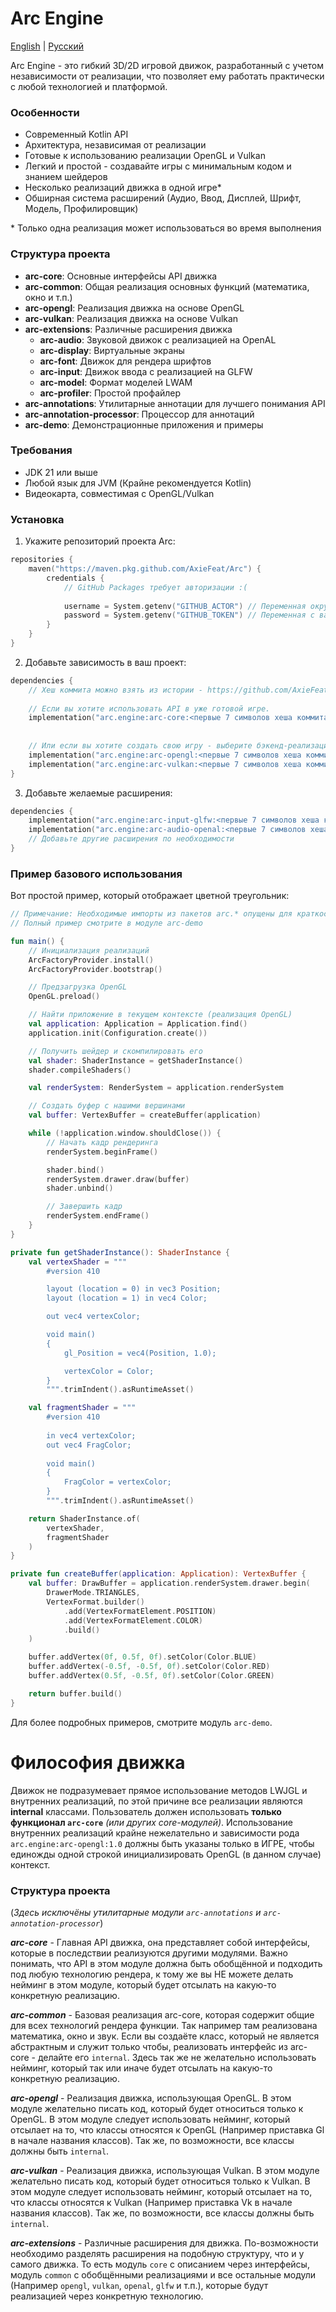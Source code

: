 # Arc Engine

[English](README.md) | [Русский](README_ru.md)

Arc Engine - это гибкий 3D/2D игровой движок, разработанный с учетом независимости от реализации, что позволяет ему работать практически с любой технологией и платформой.

### Особенности
- Современный Kotlin API
- Архитектура, независимая от реализации
- Готовые к использованию реализации OpenGL и Vulkan
- Легкий и простой - создавайте игры с минимальным кодом и знанием шейдеров
- Несколько реализаций движка в одной игре*
- Обширная система расширений (Аудио, Ввод, Дисплей, Шрифт, Модель, Профилировщик)

\* Только одна реализация может использоваться во время выполнения

### Структура проекта
- **arc-core**: Основные интерфейсы API движка
- **arc-common**: Общая реализация основных функций (математика, окно и т.п.)
- **arc-opengl**: Реализация движка на основе OpenGL
- **arc-vulkan**: Реализация движка на основе Vulkan
- **arc-extensions**: Различные расширения движка
  - **arc-audio**: Звуковой движок с реализацией на OpenAL
  - **arc-display**: Виртуальные экраны
  - **arc-font**: Движок для рендера шрифтов
  - **arc-input**: Движок ввода с реализацией на GLFW
  - **arc-model**: Формат моделей LWAM
  - **arc-profiler**: Простой профайлер
- **arc-annotations**: Утилитарные аннотации для лучшего понимания API
- **arc-annotation-processor**: Процессор для аннотаций
- **arc-demo**: Демонстрационные приложения и примеры

### Требования
- JDK 21 или выше
- Любой язык для JVM (Крайне рекомендуется Kotlin)
- Видеокарта, совместимая с OpenGL/Vulkan

### Установка

1. Укажите репозиторий проекта Arc:
```kotlin
repositories {
    maven("https://maven.pkg.github.com/AxieFeat/Arc") {
        credentials {
            // GitHub Packages требует авторизации :(
            
            username = System.getenv("GITHUB_ACTOR") // Переменная окружения с вашим логином GitHub
            password = System.getenv("GITHUB_TOKEN") // Переменная с вашим токеном GitHub
        }
    }
}
```

2. Добавьте зависимость в ваш проект:
```kotlin
dependencies {
    // Хеш коммита можно взять из истории - https://github.com/AxieFeat/Arc/commits/master/
    
    // Если вы хотите использовать API в уже готовой игре.
    implementation("arc.engine:arc-core:<первые 7 символов хеша коммита>")
  
  
    // Или если вы хотите создать свою игру - выберите бэкенд-реализацию движка.
    implementation("arc.engine:arc-opengl:<первые 7 символов хеша коммита>") // Для OpenGL
    implementation("arc.engine:arc-vulkan:<первые 7 символов хеша коммита>") // Для Vulkan
}
```

3. Добавьте желаемые расширения:
```kotlin
dependencies {
    implementation("arc.engine:arc-input-glfw:<первые 7 символов хеша коммита>") // Для управления через GLFW.
    implementation("arc.engine:arc-audio-openal:<первые 7 символов хеша коммита>") // Для звуковой системы.
    // Добавьте другие расширения по необходимости
}
```

### Пример базового использования
Вот простой пример, который отображает цветной треугольник:

```kotlin
// Примечание: Необходимые импорты из пакетов arc.* опущены для краткости
// Полный пример смотрите в модуле arc-demo

fun main() {
    // Инициализация реализаций
    ArcFactoryProvider.install()
    ArcFactoryProvider.bootstrap()

    // Предзагрузка OpenGL
    OpenGL.preload()

    // Найти приложение в текущем контексте (реализация OpenGL)
    val application: Application = Application.find()
    application.init(Configuration.create())

    // Получить шейдер и скомпилировать его
    val shader: ShaderInstance = getShaderInstance()
    shader.compileShaders()

    val renderSystem: RenderSystem = application.renderSystem

    // Создать буфер с нашими вершинами
    val buffer: VertexBuffer = createBuffer(application)

    while (!application.window.shouldClose()) {
        // Начать кадр рендеринга
        renderSystem.beginFrame()

        shader.bind()
        renderSystem.drawer.draw(buffer)
        shader.unbind()

        // Завершить кадр
        renderSystem.endFrame()
    }
}

private fun getShaderInstance(): ShaderInstance {
    val vertexShader = """
        #version 410

        layout (location = 0) in vec3 Position;
        layout (location = 1) in vec4 Color;

        out vec4 vertexColor;

        void main()
        {
            gl_Position = vec4(Position, 1.0);

            vertexColor = Color;
        } 
        """.trimIndent().asRuntimeAsset()

    val fragmentShader = """
        #version 410
  
        in vec4 vertexColor;
        out vec4 FragColor;
  
        void main()
        {
            FragColor = vertexColor;
        }
        """.trimIndent().asRuntimeAsset()

    return ShaderInstance.of(
        vertexShader,
        fragmentShader
    )
}

private fun createBuffer(application: Application): VertexBuffer {
    val buffer: DrawBuffer = application.renderSystem.drawer.begin(
        DrawerMode.TRIANGLES,
        VertexFormat.builder()
            .add(VertexFormatElement.POSITION)
            .add(VertexFormatElement.COLOR)
            .build()
    )

    buffer.addVertex(0f, 0.5f, 0f).setColor(Color.BLUE)
    buffer.addVertex(-0.5f, -0.5f, 0f).setColor(Color.RED)
    buffer.addVertex(0.5f, -0.5f, 0f).setColor(Color.GREEN)

    return buffer.build()
}
```

Для более подробных примеров, смотрите модуль `arc-demo`.

# Философия движка

Движок не подразумевает прямое использование методов LWJGL и внутренних реализаций, по этой причине все реализации
являются **internal** классами. Пользователь должен использовать **только функционал `arc-core`** *(или других core-модулей)*. Использование
внутренних реализаций крайне нежелательно и зависимости рода `arc.engine:arc-opengl:1.0` должны
быть указаны только в ИГРЕ, чтобы единожды одной строкой инициализировать OpenGL (в данном случае) контекст.

### Структура проекта

(*Здесь исключёны утилитарные модули `arc-annotations` и `arc-annotation-processor`*)

***arc-core*** - Главная API движка, она представляет собой интерфейсы, которые в последствии реализуются другими
модулями. Важно понимать, что API в этом модуле должна быть обобщённой и подходить под любую технологию рендера,
к тому же вы НЕ можете делать нейминг в этом модуле, который будет отсылать на какую-то конкретную реализацию.

***arc-common*** - Базовая реализация arc-core, которая содержит общие для всех технологий рендера функции. Так например там
реализована математика, окно и звук. Если вы создаёте класс, который не является абстрактным и служит только чтобы,
реализовать интерфейс из arc-core - делайте его `internal`. Здесь так же не желательно использовать нейминг,
который так или иначе будет отсылать на какую-то конкретную реализацию.

***arc-opengl*** - Реализация движка, использующая OpenGL. В этом модуле желательно писать код,
который будет относиться только к OpenGL. В этом модуле следует использовать нейминг,
который отсылает на то, что классы относятся к OpenGL (Например приставка Gl в начале названия классов). Так же, по возможности,
все классы должны быть `internal`.

***arc-vulkan*** - Реализация движка, использующая Vulkan. В этом модуле желательно писать код,
который будет относиться только к Vulkan. В этом модуле следует использовать нейминг,
который отсылает на то, что классы относятся к Vulkan (Например приставка Vk в начале названия классов). Так же, по возможности,
все классы должны быть `internal`.

***arc-extensions*** - Различные расширения для движка. По-возможности необходимо разделять расширения на подобную структуру,
что и у самого движка. То есть модуль `core` с описанием через интерфейсы, модуль `common` с обобщёнными реализациями и все остальные
модули (Например `opengl`, `vulkan`, `openal`, `glfw` и т.п.), которые будут реализацией через конкретную технологию.
